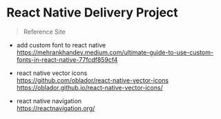 # React Native Delivery Project

> Reference Site
- add custom font to react native  
https://mehrankhandev.medium.com/ultimate-guide-to-use-custom-fonts-in-react-native-77fcdf859cf4

- react native vector icons  
https://github.com/oblador/react-native-vector-icons
https://oblador.github.io/react-native-vector-icons/

- react native navigation  
https://reactnavigation.org/